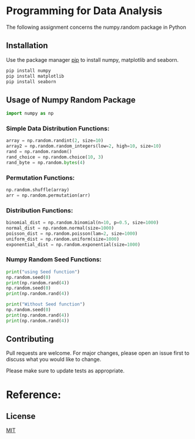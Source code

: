 # Programming for Data Analysis

The following assignment concerns the numpy.random package in Python

## Installation

Use the package manager [pip](https://pip.pypa.io/en/stable/) to install numpy, matplotlib and seaborn.

```bash
pip install numpy
pip install matplotlib
pip install seaborn
```

## Usage of Numpy Random Package

```python
import numpy as np
```

### Simple Data Distribution Functions:
```python
array = np.random.randint(2, size=10)
array2 = np.random.random_integers(low=2, high=10, size=10)
rand = np.random.random()
rand_choice = np.random.choice(10, 3)
rand_byte = np.random.bytes(4)
```

### Permutation Functions:
```python
np.random.shuffle(array)
arr = np.random.permutation(arr)  
```

### Distribution Functions:
```python
binomial_dist = np.random.binomial(n=10, p=0.5, size=1000)
normal_dist = np.random.normal(size=1000)
poisson_dist = np.random.poisson(lam=2, size=1000)
uniform_dist = np.random.uniform(size=1000)
exponential_dist = np.random.exponential(size=1000)
```

### Numpy Random Seed Functions:
```python
print("using Seed function")
np.random.seed(0) 
print(np.random.rand(4))
np.random.seed(0)
print(np.random.rand(4))

print("Without Seed function")
np.random.seed(0) 
print(np.random.rand(4))
print(np.random.rand(4))
```

## Contributing
Pull requests are welcome. For major changes, please open an issue first to discuss what you would like to change.

Please make sure to update tests as appropriate.
# Reference:


## License
[MIT](https://choosealicense.com/licenses/mit/)
